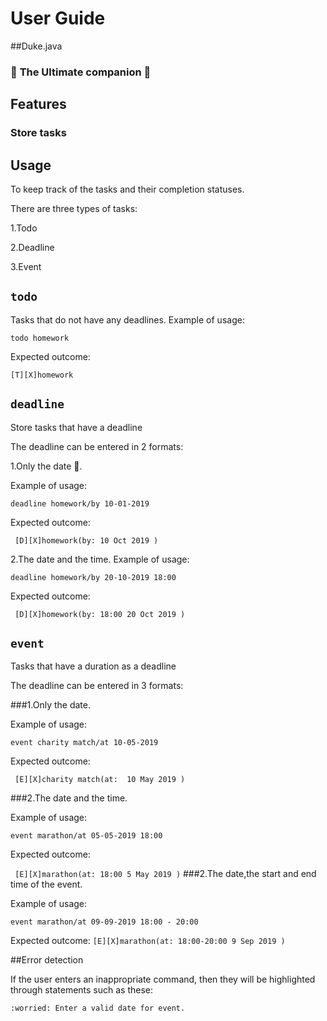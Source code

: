 # User Guide
##Duke.java
### :ledger: **The Ultimate companion** :bookmark_tabs:

## Features 

### Store tasks  


## Usage
To keep track of the tasks and their completion statuses. 

There are three types of tasks:

1.Todo

2.Deadline

3.Event

## `todo` 
Tasks that do not have any deadlines.
Example of usage: 

`todo homework`

Expected outcome:

`[T][X]homework`

## `deadline` 
Store tasks that have a deadline

The deadline can be entered in 2 formats:

1.Only the date :date:.

Example of usage: 

`deadline homework/by 10-01-2019`

Expected outcome:

` [D][X]homework(by: 10 Oct 2019 )`


2.The date and the time.
Example of usage: 

`deadline homework/by 20-10-2019 18:00`

Expected outcome:

` [D][X]homework(by: 18:00 20 Oct 2019 )`

## `event`
Tasks that have a duration as a deadline

The deadline can be entered in 3 formats:

###1.Only the date.

Example of usage: 

`event charity match/at 10-05-2019`

Expected outcome:

` [E][X]charity match(at:  10 May 2019 )`


###2.The date and the time.

Example of usage: 

`event marathon/at 05-05-2019 18:00`

Expected outcome:

` [E][X]marathon(at: 18:00 5 May 2019 )`
###2.The date,the start and end time of the event.

Example of usage: 

`event marathon/at 09-09-2019 18:00 - 20:00`

Expected outcome:
`[E][X]marathon(at: 18:00-20:00 9 Sep 2019 )`

##Error detection

If the user enters an inappropriate command, then they will be highlighted
through statements such as these:

`:worried: Enter a valid date for event.`
